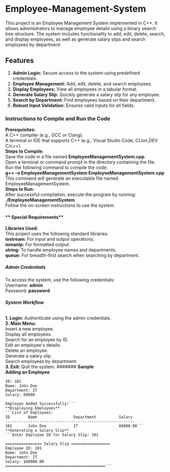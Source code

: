 # **Employee-Management-System**
This project is an Employee Management System implemented in C++. It allows administrators to manage employee details using a binary search tree structure. The system includes functionality to add, edit, delete, search, and display employees, as well as generate salary slips and search employees by department.  
## **Features**
1. **Admin Login:** Secure access to the system using predefined credentials.
2. **Employee Management:** Add, edit, delete, and search employees.
3. **Display Employees:** View all employees in a tabular format.
4. **Generate Salary Slip:** Quickly generate a salary slip for any employee.
5. **Search by Department:** Find employees based on their department.
6. **Robust Input Validation:** Ensures valid inputs for all fields.

### **Instructions to Compile and Run the Code**  
**Prerequisites:**  
A C++ compiler (e.g., GCC or Clang).  
A terminal or IDE that supports C++ (e.g., Visual Studio Code, CLion,DEV C/c++).  
**Steps to Compile:**  
Save the code in a file named **EmployeeManagementSystem.cpp**.  
Open a terminal or command prompt in the directory containing the file.  
Run the following command to compile the code:  
**g++ -o EmployeeManagementSystem EmployeeManagementSystem.cpp**  
This command will generate an executable file named EmployeeManagementSystem.  
**Steps to Run:**  
After successful compilation, execute the program by running:  
**./EmployeeManagementSystem**  
Follow the on-screen instructions to use the system.   
#### ** Special Requirements**  
**Libraries Used:**  
This project uses the following standard libraries:  
**iostream:** For input and output operations.  
**iomanip:** For formatted output.  
**string:** To handle employee names and departments.  
**queue:** For breadth-first search when searching by department.
##### **Admin Credentials**  
To access the system, use the following credentials:  
Username: **admin**  
Password: **password**
###### **System Workflow**  
**1. Login:** Authenticate using the admin credentials.  
**2. Main Menu:**  
Insert a new employee.  
Display all employees.  
Search for an employee by ID.  
Edit an employee's details.  
Delete an employee.  
Generate a salary slip.  
Search employees by department.  
**3. Exit:** Quit the system.
####### **Sample**  
**Adding an Employee**
```Enter Employee Details:
ID: 101
Name: John Doe
Department: IT
Salary: 60000

Employee Added Successfully!```
**Displaying Employees**
```List of Employees:
ID        Name                Department          Salary
---------------------------------------------------------
101       John Doe            IT                  60000.00```
**Generating a Salary Slip**
```Enter Employee ID for Salary Slip: 101

================ Salary Slip =================
Employee ID: 101
Name: John Doe
Department: IT
Salary: $60000.00
============================================```
